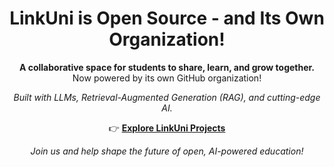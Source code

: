 <h1 align="center"> LinkUni is Open Source - and Its Own Organization!</h1> <p align="center"> <strong>A collaborative space for students to share, learn, and grow together.</strong><br> Now powered by its own GitHub organization! </p> <p align="center"> <em>Built with LLMs, Retrieval-Augmented Generation (RAG), and cutting-edge AI.</em> </p> <p align="center"> 👉 <a href="https://github.com/orgs/linkuni/repositories"><b>Explore LinkUni Projects</b></a> </p> <p align="center"> <em>Join us and help shape the future of open, AI-powered education!</em> </p>
